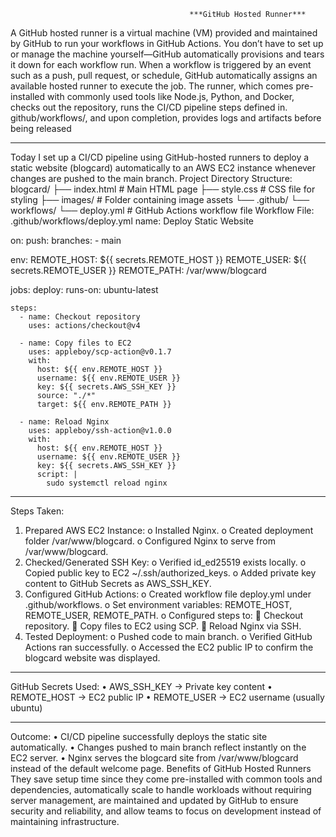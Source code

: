                                             ***GitHub Hosted Runner***

A GitHub hosted runner is a virtual machine (VM) provided and maintained by GitHub to run your workflows in GitHub Actions. You don’t have to set up or manage the machine yourself—GitHub automatically provisions and tears it down for each workflow run.
When a workflow is triggered by an event such as a push, pull request, or schedule, GitHub automatically assigns an available hosted runner to execute the job. The runner, which comes pre-installed with commonly used tools like Node.js, Python, and Docker, checks out the repository, runs the CI/CD pipeline steps defined in. github/workflows/, and upon completion, provides logs and artifacts before being released
________________________________________
Today I set up a CI/CD pipeline using GitHub-hosted runners to deploy a static website (blogcard) automatically to an AWS EC2 instance whenever changes are pushed to the main branch.
Project Directory Structure:
blogcard/
├── index.html         # Main HTML page
├── style.css          # CSS file for styling
├── images/            # Folder containing image assets
└── .github/
    └── workflows/
        └── deploy.yml  # GitHub Actions workflow file
Workflow File: .github/workflows/deploy.yml
name: Deploy Static Website

on:
  push:
    branches:
      - main

env:
  REMOTE_HOST: ${{ secrets.REMOTE_HOST }}
  REMOTE_USER: ${{ secrets.REMOTE_USER }}
  REMOTE_PATH: /var/www/blogcard

jobs:
  deploy:
    runs-on: ubuntu-latest

    steps:
      - name: Checkout repository
        uses: actions/checkout@v4

      - name: Copy files to EC2
        uses: appleboy/scp-action@v0.1.7
        with:
          host: ${{ env.REMOTE_HOST }}
          username: ${{ env.REMOTE_USER }}
          key: ${{ secrets.AWS_SSH_KEY }}
          source: "./*"
          target: ${{ env.REMOTE_PATH }}

      - name: Reload Nginx
        uses: appleboy/ssh-action@v1.0.0
        with:
          host: ${{ env.REMOTE_HOST }}
          username: ${{ env.REMOTE_USER }}
          key: ${{ secrets.AWS_SSH_KEY }}
          script: |
            sudo systemctl reload nginx
________________________________________
Steps Taken:
1.	Prepared AWS EC2 Instance:
o	Installed Nginx.
o	Created deployment folder /var/www/blogcard.
o	Configured Nginx to serve from /var/www/blogcard.
2.	Checked/Generated SSH Key:
o	Verified id_ed25519 exists locally.
o	Copied public key to EC2 ~/.ssh/authorized_keys.
o	Added private key content to GitHub Secrets as AWS_SSH_KEY.
3.	Configured GitHub Actions:
o	Created workflow file deploy.yml under .github/workflows.
o	Set environment variables: REMOTE_HOST, REMOTE_USER, REMOTE_PATH.
o	Configured steps to:
	Checkout repository.
	Copy files to EC2 using SCP.
	Reload Nginx via SSH.
4.	Tested Deployment:
o	Pushed code to main branch.
o	Verified GitHub Actions ran successfully.
o	Accessed the EC2 public IP to confirm the blogcard website was displayed.
________________________________________
GitHub Secrets Used:
•	AWS_SSH_KEY → Private key content
•	REMOTE_HOST → EC2 public IP
•	REMOTE_USER → EC2 username (usually ubuntu)
________________________________________
Outcome:
•	CI/CD pipeline successfully deploys the static site automatically.
•	Changes pushed to main branch reflect instantly on the EC2 server.
•	Nginx serves the blogcard site from /var/www/blogcard instead of the default welcome page.
Benefits of GitHub Hosted Runners
They save setup time since they come pre-installed with common tools and dependencies, automatically scale to handle workloads without requiring server management, are maintained and updated by GitHub to ensure security and reliability, and allow teams to focus on development instead of maintaining infrastructure.
